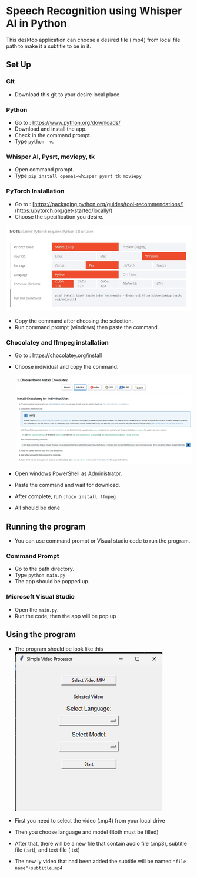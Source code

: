# Speech Recognition using Whisper AI in Python

This desktop application can choose a desired file (.mp4) from local file path to make it a subtitle to be in it.

## Set Up

### Git

* Download this git to your desire local place

### Python

* Go to : https://www.python.org/downloads/
* Download and install the app.
* Check in the command prompt.
* Type `python -v`.

### Whisper AI, Pysrt, moviepy, tk

* Open command prompt.
* Type `pip install openai-whisper pysrt tk moviepy`

### PyTorch Installation

* Go to : [https://packaging.python.org/guides/tool-recommendations/](https://pytorch.org/get-started/locally/)
* Choose the specification you desire.

![title](PyTorch.jpg)

* Copy the command after choosing the selection.
* Run command prompt (windows) then paste the command.

### Chocolatey and ffmpeg installation 

* Go to : https://chocolatey.org/install
* Choose individual and copy the command.

  ![title](Chocolatey.jpg)

* Open windows PowerShell as Administrator.
* Paste the command and wait for download.
* After complete, run `choco install ffmpeg`
* All should be done

## Running the program

* You can use command prompt or Visual studio code to run the program.
  
### Command Prompt
* Go to the path directory.
* Type `python main.py`
* The app should be popped up.

### Microsoft Visual Studio
* Open the `main.py`.
* Run the code, then the app will be pop up

## Using the program

* The program should be look like this
  ![type](Application.PNG)
* First you need to select the video (.mp4) from your local drive
* Then you choose language and model (Both must be filled)
  
* After that, there will be a new file that contain audio file (.mp3), subtitle file (.srt), and text file (.txt)
* The new ly video that had been added the subtitle will be named `"file name"+subtitle.mp4`
